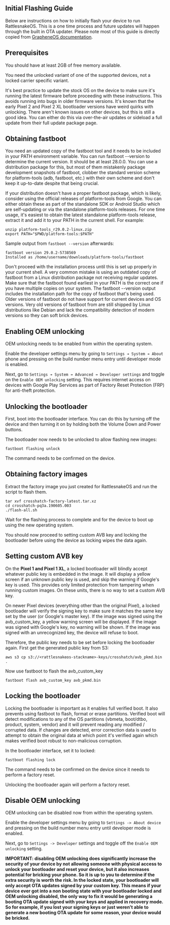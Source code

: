 ## Initial Flashing Guide
Below are instructions on how to initially flash your device to run RattlesnakeOS. This is a one time process and future updates will happen through the built in OTA updater. Please note most of this guide is directly copied from [GrapheneOS documentation](https://grapheneos.org/install). 

## Prerequisites
You should have at least 2GB of free memory available.

You need the unlocked variant of one of the supported devices, not a locked carrier specific variant.

It's best practice to update the stock OS on the device to make sure it's running the latest firmware before proceeding with these instructions. This avoids running into bugs in older firmware versions. It's known that the early Pixel 2 and Pixel 2 XL bootloader versions have weird quirks with unlocking. There aren't known issues on other devices, but this is still a good idea. You can either do this via over-the-air updates or sideload a full update from their full update package page.

## Obtaining fastboot
You need an updated copy of the fastboot tool and it needs to be included in your PATH environment variable. You can run fastboot --version to determine the current version. It should be at least 28.0.0. You can use a distribution package for this, but most of them mistakenly package development snapshots of fastboot, clobber the standard version scheme for platform-tools (adb, fastboot, etc.) with their own scheme and don't keep it up-to-date despite that being crucial.

If your distribution doesn't have a proper fastboot package, which is likely, consider using the official releases of platform-tools from Google. You can either obtain these as part of the standalone SDK or Android Studio which are self-updating or via the standalone platform-tools releases. For one time usage, it's easiest to obtain the latest standalone platform-tools release, extract it and add it to your PATH in the current shell. For example:

```
unzip platform-tools_r29.0.2-linux.zip
export PATH="$PWD/platform-tools:$PATH"
```

Sample output from `fastboot --version` afterwards:
```
fastboot version 29.0.2-5738569
Installed as /home/username/downloads/platform-tools/fastboot
```

Don't proceed with the installation process until this is set up properly in your current shell. A very common mistake is using an outdated copy of fastboot from a Linux distribution package not receiving regular updates. Make sure that the fastboot found earliest in your PATH is the correct one if you have multiple copies on your system. The fastboot --version output includes the installation path for the copy of fastboot that's being used. Older versions of fastboot do not have support for current devices and OS versions. Very old versions of fastboot from are still shipped by Linux distributions like Debian and lack the compatibility detection of modern versions so they can soft brick devices.

## Enabling OEM unlocking
OEM unlocking needs to be enabled from within the operating system.

Enable the developer settings menu by going to `Settings ➔ System ➔ About` phone and pressing on the build number menu entry until developer mode is enabled.

Next, go to `Settings ➔ System ➔ Advanced ➔ Developer settings` and toggle on the `Enable OEM unlocking` setting. This requires internet access on devices with Google Play Services as part of Factory Reset Protection (FRP) for anti-theft protection.

## Unlocking the bootloader
First, boot into the bootloader interface. You can do this by turning off the device and then turning it on by holding both the Volume Down and Power buttons.

The bootloader now needs to be unlocked to allow flashing new images:
```
fastboot flashing unlock
```

The command needs to be confirmed on the device.

## Obtaining factory images
Extract the factory image you just created for RattlesnakeOS and run the script to flash them. 
```
tar xvf crosshatch-factory-latest.tar.xz
cd crosshatch-pq3a.190605.003
./flash-all.sh
```
Wait for the flashing process to complete and for the device to boot up using the new operating system.

You should now proceed to setting custom AVB key and locking the bootloader before using the device as locking wipes the data again.

## Setting custom AVB key
On the <b>Pixel 1 and Pixel 1 XL</b>, a locked bootloader will blindly accept whatever public key is embedded in the image.  It will display a yellow screen if an unknown public key is used, and skip the warning if Google's key is used.  This provides only limited protection from tampering when running custom images.  On these units, there is no way to set a custom AVB key.

On newer Pixel devices (everything other than the original Pixel), a locked bootloader will verify the signing key to make sure it matches the same key set by the user (or Google's master key).  If the image was signed using the avb\_custom\_key, a yellow warning screen will be displayed. If the image was signed with Google's key, no warning will be shown.  If the image was signed with an unrecognized key, the device will refuse to boot.

Therefore, the public key needs to be set before locking the bootloader again. First get the generated public key from S3:
```
aws s3 cp s3://<rattlesnakeos-stackname>-keys/crosshatch/avb_pkmd.bin .
```

Now use fastboot to flash the avb_custom_key
```
fastboot flash avb_custom_key avb_pkmd.bin
```

## Locking the bootloader
Locking the bootloader is important as it enables full verified boot. It also prevents using fastboot to flash, format or erase partitions. Verified boot will detect modifications to any of the OS partitions (vbmeta, boot/dtbo, product, system, vendor) and it will prevent reading any modified / corrupted data. If changes are detected, error correction data is used to attempt to obtain the original data at which point it's verified again which makes verified boot robust to non-malicious corruption.

In the bootloader interface, set it to locked:
```
fastboot flashing lock
```

The command needs to be confirmed on the device since it needs to perform a factory reset.

Unlocking the bootloader again will perform a factory reset.

## Disable OEM unlocking
OEM unlocking can be disabled now from within the operating system.

Enable the developer settings menu by going to `Settings -> About device` and pressing on the build number menu entry until developer mode is enabled.

Next, go to `Settings -> Developer` settings and toggle off the `Enable OEM unlocking` setting.

<b>IMPORTANT: disabling OEM unlocking does significantly increase the security of your device by not allowing someone with physical access to unlock your bootloader and reset your device, but it also increases potential for bricking your phone. So it is up to you to determine if the extra security is worth the risk. In the locked state, your bootloader will only accept OTA updates signed by your custom key. This means if your device ever got into a non booting state with your bootloader locked and OEM unlocking disabled, the only way to fix it would be generating a booting OTA update signed with your keys and applied in recovery mode. So for example, if you lost your signing keys or just weren't able to generate a new booting OTA update for some reason, your device would be bricked.</b>
